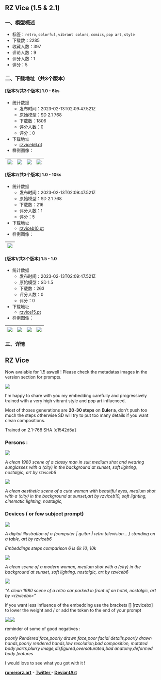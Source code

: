 ## RZ Vice (1.5 & 2.1)
### 一、模型概述

- 标签：`retro`, `colorful`, `vibrant colors`, `comics`, `pop art`, `style`
- 下载数：2285
- 收藏人数：397
- 评论人数：9
- 评分人数：1
- 评分：5

### 二、下载地址（共3个版本）

#### [版本3/共3个版本] 1.0 - 6ks

- 统计数据
  - 发布时间：2023-02-13T02:09:47.521Z
  - 原始模型：SD 2.1 768
  - 下载数：1806
  - 评分人数：0
  - 评分：0
- 下载地址
  - [rzviceb6.pt](https://civitai.com/api/download/models/5669)
- 样例图像：

| <img src="https://image.civitai.com/xG1nkqKTMzGDvpLrqFT7WA/b0e9de4a-2d68-458c-e39c-bc8157378900/width=450/46168.jpeg" /> | <img src="https://image.civitai.com/xG1nkqKTMzGDvpLrqFT7WA/76b6691d-b597-4189-47be-9af41dcbbf00/width=450/46159.jpeg" /> | <img src="https://image.civitai.com/xG1nkqKTMzGDvpLrqFT7WA/39245514-2dd4-4d1c-3ef3-3b06bad18b00/width=450/46169.jpeg" /> | <img src="https://image.civitai.com/xG1nkqKTMzGDvpLrqFT7WA/46563d74-e996-4b17-4ebc-a2f9dfe3c700/width=450/46167.jpeg" /> |
| ---- | ---- | ---- | ---- |

#### [版本2/共3个版本] 1.0 - 10ks

- 统计数据
  - 发布时间：2023-02-13T02:09:47.521Z
  - 原始模型：SD 2.1 768
  - 下载数：216
  - 评分人数：1
  - 评分：5
- 下载地址
  - [rzviceb10.pt](https://civitai.com/api/download/models/5896)
- 样例图像：

| <img src="https://image.civitai.com/xG1nkqKTMzGDvpLrqFT7WA/04d0e9f6-60df-49e9-220b-7ba4d0206900/width=450/49676.jpeg" /> |
| ---- |

#### [版本1/共3个版本] 1.5 - 1.0

- 统计数据
  - 发布时间：2023-02-13T02:09:47.521Z
  - 原始模型：SD 1.5
  - 下载数：263
  - 评分人数：0
  - 评分：0
- 下载地址
  - [rzvice15.pt](https://civitai.com/api/download/models/9343)
- 样例图像：

| <img src="https://image.civitai.com/xG1nkqKTMzGDvpLrqFT7WA/b2830a91-cbe3-4a3d-beee-25bf67620b00/width=450/89747.jpeg" /> | <img src="https://image.civitai.com/xG1nkqKTMzGDvpLrqFT7WA/5de4e15e-bd8e-40ec-690b-fc53da773600/width=450/89746.jpeg" /> | <img src="https://image.civitai.com/xG1nkqKTMzGDvpLrqFT7WA/c80011f0-df80-4453-d140-7d05769d7500/width=450/89745.jpeg" /> | <img src="https://image.civitai.com/xG1nkqKTMzGDvpLrqFT7WA/d14575d1-b21b-4665-5f2c-626079da0a00/width=450/89744.jpeg" /> |
| ---- | ---- | ---- | ---- |


### 三、详情
<h2>RZ Vice</h2><p>Now avaiable for 1.5 aswell ! Please check the metadatas images in the version section for prompts.</p><img src="https://imagecache.civitai.com/xG1nkqKTMzGDvpLrqFT7WA/b73a666d-09f1-4052-817b-1a1c187ba000/width=525" /><p>I'm happy to share with you my embedding carefully and progressively trained with a very high vibrant style and pop art influenced.</p><p>Most of thoses generations are <strong>20-30 steps</strong> on <strong>Euler a</strong>, don't push too much the steps otherwise SD will try to put too many details if you want clean compositions.</p><p>Trained on 2.1-768 SHA [e1542d5a]</p><h3>Persons :</h3><img src="https://imagecache.civitai.com/xG1nkqKTMzGDvpLrqFT7WA/b342f964-5587-47fe-e008-ea3981f69800/width=525" /><p><em>A clean 1980 scene of a classy man in suit medium shot and wearing sunglasses with a (city) in the background at sunset, soft lighting, nostalgic, art by rzviceb6</em></p><p></p><img src="https://imagecache.civitai.com/xG1nkqKTMzGDvpLrqFT7WA/b289ab4c-3a7c-437a-3138-044299b60e00/width=525" /><p><em>A clean aesthetic scene of a cute woman with beautiful eyes, medium shot with a (city) in the background at sunset,art by rzviceb10, soft lighting, cinematic lighting, nostalgic,</em></p><p></p><p></p><p></p><h3>Devices ( or few subject prompt)</h3><img src="https://imagecache.civitai.com/xG1nkqKTMzGDvpLrqFT7WA/68969584-6188-4e36-129f-663361577500/width=525" /><p><em>A digital illustration of a {computer | guitar | retro television... } standing on a table, art by rzviceb6</em></p><p></p><p><em>Embeddings steps comparison 6 is 6k 10, 10k</em></p><p></p><img src="https://imagecache.civitai.com/xG1nkqKTMzGDvpLrqFT7WA/018a11e4-1853-4163-a96b-b0d92719fa00/width=525" /><p><em>A clean scene of a modern woman, medium shot with a (city) in the background at sunset, soft lighting, nostalgic, art by rzviceb6</em></p><img src="https://imagecache.civitai.com/xG1nkqKTMzGDvpLrqFT7WA/bfdb1f47-f986-48bb-f7ac-7400cfcaa400/width=525" /><p><em>"A clean 1980 scene of a retro car parked in front of an hotel, nostalgic, art by &lt;rzvicebx&gt;"</em></p><p></p><p>if you want less influence of the embedding use the brackets [] [rzvicebx] to lower the weight and / or add the token to the end of your prompt</p><img src="https://imagecache.civitai.com/xG1nkqKTMzGDvpLrqFT7WA/df572edc-4f1f-4eb0-1bb0-e1303aa4ca00/width=525" /><img src="https://imagecache.civitai.com/xG1nkqKTMzGDvpLrqFT7WA/ecf2dcbd-ec2f-4bf8-3cc4-4d0dd3c5e200/width=525" /><p></p><p>reminder of some of good negatives :</p><p><em>poorly Rendered face,poorly drawn face,poor facial details,poorly drawn hands,poorly rendered hands,low resolution,bad composition, mutated body parts,blurry image,disfigured,oversaturated,bad anatomy,deformed body features</em></p><p></p><p>I would love to see what you got with it !</p><p></p><p><a target="_blank" rel="ugc" href="http://romerorz.art"><strong>romerorz.art</strong></a> - <a target="_blank" rel="ugc" href="https://twitter.com/romero_erzede"><strong>Twitter </strong></a>- <a target="_blank" rel="ugc" href="https://www.deviantart.com/romerorz"><strong>DeviantArt</strong></a></p>